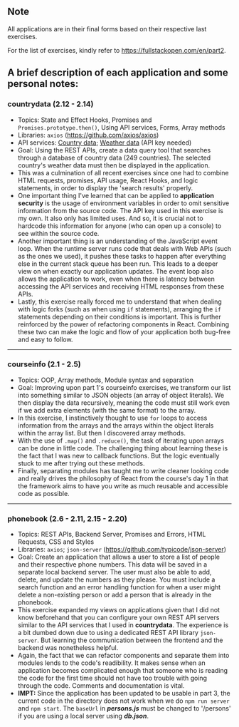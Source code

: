 ## Note

All applications are in their final forms based on their respective last exercises.

For the list of exercises, kindly refer to https://fullstackopen.com/en/part2.

## A brief description of each application and some personal notes:

### countrydata (2.12 - 2.14)

* Topics: State and Effect Hooks, Promises and `Promises.prototype.then()`, Using API services, Forms, Array methods
* Libraries: `axios` (https://github.com/axios/axios)
* API services: [Country data](https://restcountries.com/); [Weather data](https://weatherstack.com/) (API key needed)
* Goal: Using the REST APIs, create a data query tool that searches through a database of country data (249 countries). The selected country's weather data must then be displayed in the application.
* This was a culmination of all recent exercises since one had to combine HTML requests, promises, API usage, React Hooks, and logic statements, in order to display the 'search results' properly.
* One important thing I've learned that can be applied to **application security** is the usage of environment variables in order to omit sensitive information from the source code. The API key used in this exercise is my own. It also only has limited uses. And so, it is crucial not to hardcode this information for anyone (who can open up a console) to see within the source code. 
* Another important thing is an understanding of the JavaScript event loop. When the runtime server runs code that deals with Web APIs (such as the ones we used), it pushes these tasks to happen after everything else in the current stack queue has been run. This leads to a deeper view on when exactly our application updates. The event loop also allows the application to work, even when there is latency between accessing the API services and receiving HTML responses from these APIs.
* Lastly, this exercise really forced me to understand that when dealing with logic forks (such as when using `if` statements), arranging the `if` statements depending on their conditions is important. This is further reinforced by the power of refactoring components in React. Combining these two can make the logic and flow of your application both bug-free and easy to follow.

***

### courseinfo (2.1 - 2.5)

* Topics: OOP, Array methods, Module syntax and separation
* Goal: Improving upon part 1's courseinfo exercises, we transform our list into something similar to JSON objects (an array of object literals). We then display the data recursively, meaning the code must still work even if we add extra elements (with the same format) to the array.
* In this exercise, I instinctively thought to use `for` loops to access information from the arrays and the arrays within the object literals within the array list. But then I discovered array methods. 
* With the use of `.map()` and `.reduce()`, the task of iterating upon arrays can be done in little code. The challenging thing about learning these is the fact that I was new to callback functions. But the logic eventually stuck to me after trying out these methods. 
* Finally, separating modules has taught me to write cleaner looking code and really drives the philosophy of React from the course's day 1 in that the framework aims to have you write as much reusable and accessible code as possible. 

*** 

### phonebook (2.6 - 2.11, 2.15 - 2.20)

* Topics: REST APIs, Backend Server, Promises and Errors, HTML Requests, CSS and Styles
* Libraries: `axios`; `json-server` (https://github.com/typicode/json-server)
* Goal: Create an application that allows a user to store a list of people and their respective phone numbers. This data will be saved in a separate local backend server. The user must also be able to add, delete, and update the numbers as they please. You must include a search function and an error handling function for when a user might delete a non-existing person or add a person that is already in the phonebook. 
* This exercise expanded my views on applications given that I did not know beforehand that you can configure your own REST API servers similar to the API services that I used in **countrydata**. The experience is a bit dumbed down due to using a dedicated REST API library `json-server`. But learning the communication between the frontend and the backend was nonetheless helpful.
* Again, the fact that we can refactor components and separate them into modules lends to the code's readibility. It makes sense when an application becomes complicated enough that someone who is reading the code for the first time should not have too trouble with going through the code. Comments and documentation is vital.
* **IMPT:** Since the application has been updated to be usable in part 3, the current code in the directory does not work when we do `npm run server` and `npm start`. The `baseUrl` in **_persons.js_** must be changed to '/persons' if you are using a local server using **_db.json_**.
